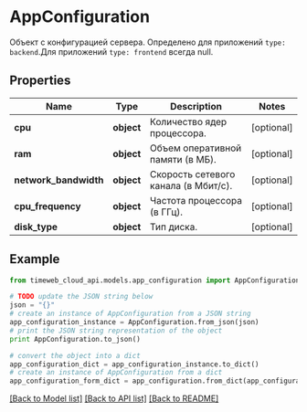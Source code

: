 # AppConfiguration

Объект с конфигурацией сервера. Определено для приложений `type: backend`.Для приложений `type: frontend` всегда null.

## Properties
Name | Type | Description | Notes
------------ | ------------- | ------------- | -------------
**cpu** | **object** | Количество ядер процессора. | [optional] 
**ram** | **object** | Объем оперативной памяти (в МБ). | [optional] 
**network_bandwidth** | **object** | Скорость сетевого канала (в Мбит/с). | [optional] 
**cpu_frequency** | **object** | Частота процессора (в ГГц). | [optional] 
**disk_type** | **object** | Тип диска. | [optional] 

## Example

```python
from timeweb_cloud_api.models.app_configuration import AppConfiguration

# TODO update the JSON string below
json = "{}"
# create an instance of AppConfiguration from a JSON string
app_configuration_instance = AppConfiguration.from_json(json)
# print the JSON string representation of the object
print AppConfiguration.to_json()

# convert the object into a dict
app_configuration_dict = app_configuration_instance.to_dict()
# create an instance of AppConfiguration from a dict
app_configuration_form_dict = app_configuration.from_dict(app_configuration_dict)
```
[[Back to Model list]](../README.md#documentation-for-models) [[Back to API list]](../README.md#documentation-for-api-endpoints) [[Back to README]](../README.md)



